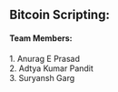 <h2> Bitcoin Scripting:</h2>
<h4> Team Members:</h4>
<p> 1. Anurag E Prasad <br> 2. Adtya Kumar Pandit<br> 3. Suryansh Garg </p>
